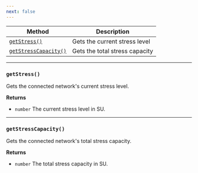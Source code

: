 ```yaml
---
next: false
---
```


| Method                                      | Description                    |
| ------------------------------------------- | ------------------------------ |
| [`getStress()`](#getStress)                 | Gets the current stress level  |
| [`getStressCapacity()`](#getStressCapacity) | Gets the total stress capacity |

---

### `getStress()`

Gets the connected network's current stress level.

**Returns**

- `number` The current stress level in SU.

---

### `getStressCapacity()`

Gets the connected network's total stress capacity.

**Returns**

- `number` The total stress capacity in SU.
